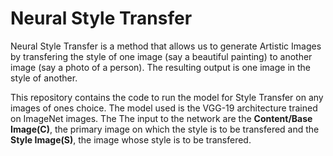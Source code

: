 # Neural Style Transfer

Neural Style Transfer is a method that allows us to generate Artistic Images by transfering the style of one image (say a beautiful painting) to another image (say a photo of a person). The resulting output is one image in the style of another. 

This repository contains the code to run the model for Style Transfer on any images of ones choice. The model used is the VGG-19 architecture trained on ImageNet images. The 
The input to the network are the **Content/Base Image(C)**, the primary image on which the style is to be transfered and the **Style Image(S)**, the image whose style is to be transfered.
